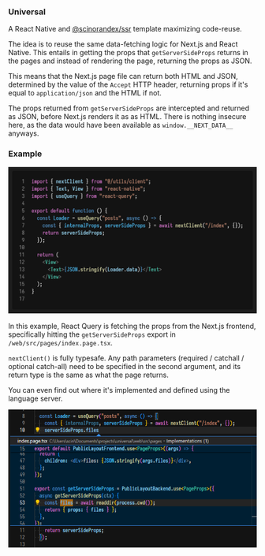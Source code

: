 ### Universal

A React Native and [@scinorandex/ssr](https://github.com/scinscinscin/ssr) template maximizing code-reuse.

The idea is to reuse the same data-fetching logic for Next.js and React Native. This entails in getting the props that `getServerSideProps` returns in the pages and instead of rendering the page, returning the props as JSON.

This means that the Next.js page file can return both HTML and JSON, determined by the value of the `Accept` HTTP header, returning props if it's equal to `application/json` and the HTML if not.

The props returned from `getServerSideProps` are intercepted and returned as JSON, before Next.js renders it as as HTML. There is nothing insecure here, as the data would have been available as `window.__NEXT_DATA__` anyways.

### Example

![An Exmaple](./landing.png)

In this example, React Query is fetching the props from the Next.js frontend, specifically hitting the `getServerSideProps` export in `/web/src/pages/index.page.tsx`. 

`nextClient()` is fully typesafe. Any path parameters (required / catchall / optional catch-all) need to be specified in the second argument, and its return type is the same as what the page returns.

You can even find out where it's implemented and defined using the language server.

![Showing type-safety](./image.png)
